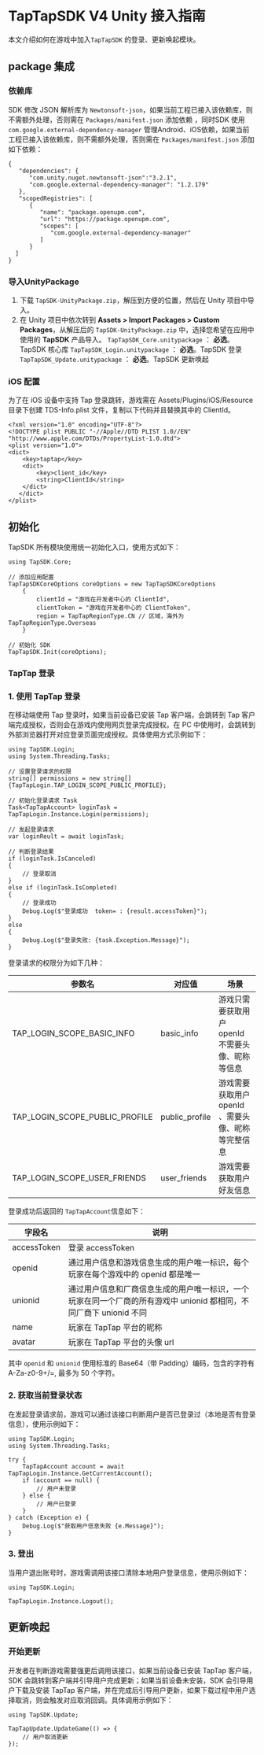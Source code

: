 # TapTapSDK V4 Unity 接入指南

本文介绍如何在游戏中加入`TapTapSDK` 的登录、更新唤起模块。

## package 集成

### 依赖库

SDK 修改 JSON 解析库为 `Newtonsoft-json`，如果当前工程已接入该依赖库，则不需额外处理，否则需在 `Packages/manifest.json` 添加依赖 ，同时SDK
使用 `com.google.external-dependency-manager`
管理Android、iOS依赖，如果当前工程已接入该依赖库，则不需额外处理，否则需在 `Packages/manifest.json` 添加如下依赖：

```
{
   "dependencies": {
      "com.unity.nuget.newtonsoft-json":"3.2.1",
      "com.google.external-dependency-manager": "1.2.179"
   },
   "scopedRegistries": [
      {
         "name": "package.openupm.com",
         "url": "https://package.openupm.com",
         "scopes": [
            "com.google.external-dependency-manager"
         ]
      }
  ]
}
```

### 导入UnityPackage

1. 下载 `TapSDK-UnityPackage.zip`，解压到方便的位置，然后在 Unity 项目中导入。
2. 在 Unity 项目中依次转到 **Assets > Import Packages > Custom Packages**，从解压后的 `TapSDK-UnityPackage.zip` 中，选择您希望在应用中使用的 **TapSDK**
   产品导入。
   `TapTapSDK_Core.unitypackage` ： **必选**。TapSDK 核心库
   `TapTapSDK_Login.unitypackage` ： **必选**。TapSDK 登录
   `TapTapSDK_Update.unitypackage` ： **必选**。TapSDK 更新唤起
   
### iOS 配置
为了在 iOS 设备中支持 Tap 登录跳转，游戏需在 Assets/Plugins/iOS/Resource 目录下创建 TDS-Info.plist 文件，复制以下代码并且替换其中的 ClientId。

```
<?xml version="1.0" encoding="UTF-8"?>
<!DOCTYPE plist PUBLIC "-//Apple//DTD PLIST 1.0//EN" "http://www.apple.com/DTDs/PropertyList-1.0.dtd">
<plist version="1.0">
<dict>
    <key>taptap</key>
    <dict>
        <key>client_id</key>
        <string>ClientId</string>
    </dict>
   </dict>
</plist>
```

## 初始化

TapSDK 所有模块使用统一初始化入口，使用方式如下：

```
using TapSDK.Core;

// 添加应用配置
TapTapSDKCoreOptions coreOptions = new TapTapSDKCoreOptions
	{
        clientId = "游戏在开发者中心的 ClientId",
        clientToken = "游戏在开发者中心的 ClientToken",
        region = TapTapRegionType.CN // 区域，海外为 TapTapRegionType.Overseas
	}
	
// 初始化 SDK
TapTapSDK.Init(coreOptions);
```


### TapTap 登录

### 1. 使用 TapTap 登录

在移动端使用 Tap 登录时，如果当前设备已安装 Tap 客户端，会跳转到 Tap 客户端完成授权，否则会在游戏内使用网页登录完成授权。在 PC 中使用时，会跳转到外部浏览器打开对应登录页面完成授权。具体使用方式示例如下：

```
using TapSDK.Login;
using System.Threading.Tasks;

// 设置登录请求的权限
string[] permissions = new string[] {TapTapLogin.TAP_LOGIN_SCOPE_PUBLIC_PROFILE};

// 初始化登录请求 Task
Task<TapTapAccount> loginTask = TapTapLogin.Instance.Login(permissions);

// 发起登录请求
var loginReult = await loginTask;

// 判断登录结果
if (loginTask.IsCanceled)
{
    // 登录取消
} 
else if (loginTask.IsCompleted)
{
	// 登录成功
	Debug.Log($"登录成功  token= : {result.accessToken}");
}
else
{
    Debug.Log($"登录失败: {task.Exception.Message}");
}

```
登录请求的权限分为如下几种：

|参数名 | 对应值 | 场景|
| --- | --- | --- |
|TAP\_LOGIN\_SCOPE\_BASIC\_INFO | basic_info | 游戏只需要获取用户 openId 不需要头像、昵称等信息|
|TAP\_LOGIN\_SCOPE\_PUBLIC\_PROFILE | public_profile | 游戏需要获取用户 openId 、需要头像、昵称等完整信息|
| TAP\_LOGIN\_SCOPE\_USER\_FRIENDS | user_friends | 游戏需要获取用户好友信息 | 

登录成功后返回的 `TapTapAccount`信息如下：

|字段名 | 说明|
| --- | --- | 
| accessToken | 登录 accessToken | 
| openid | 通过用户信息和游戏信息生成的用户唯一标识，每个玩家在每个游戏中的 openid 都是唯一|
| unionid| 通过用户信息和厂商信息生成的用户唯一标识，一个玩家在同一个厂商的所有游戏中 unionid 都相同，不同厂商下 unionid 不同|
| name| 玩家在 TapTap 平台的昵称|
| avatar| 玩家在 TapTap 平台的头像 url|

其中 `openid` 和 `unionid` 使用标准的 Base64（带 Padding）编码，包含的字符有 A-Za-z0-9+/=, 最多为 50 个字符。

### 2. 获取当前登录状态

在发起登录请求前，游戏可以通过该接口判断用户是否已登录过（本地是否有登录信息），使用示例如下：

```
using TapSDK.Login;
using System.Threading.Tasks;

try {
    TapTapAccount account = await TapTapLogin.Instance.GetCurrentAccount();
    if (account == null) {
        // 用户未登录
    } else {
        // 用户已登录
    }
} catch (Exception e) {
    Debug.Log($"获取用户信息失败 {e.Message}");
}
```
### 3. 登出
当用户退出账号时，游戏需调用该接口清除本地用户登录信息，使用示例如下：

```
using TapSDK.Login;

TapTapLogin.Instance.Logout();
```

## 更新唤起

### 开始更新

开发者在判断游戏需要强更后调用该接口，如果当前设备已安装 TapTap 客户端，SDK 会跳转到客户端并引导用户完成更新；如果当前设备未安装，SDK 会引导用户下载及安装 TapTap 客户端，并在完成后引导用户更新，如果下载过程中用户选择取消，则会触发对应取消回调。具体调用示例如下：

```
using TapSDK.Update;

TapTapUpdate.UpdateGame(() => {
    // 用户取消更新
});
```